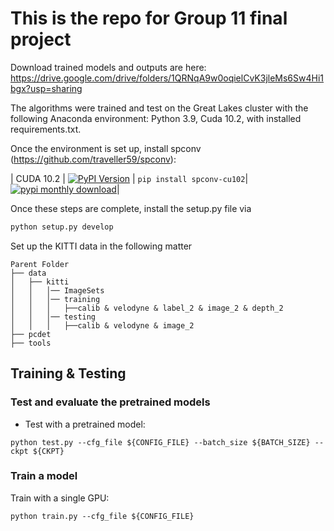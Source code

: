 [pypi-ver-102]: https://img.shields.io/pypi/v/spconv-cu102
[pypi-url-102]: https://pypi.org/project/spconv-cu102/
[pypi-download-102]: https://img.shields.io/pypi/dm/spconv-cu102

# This is the repo for Group 11 final project

Download trained models and outputs are here:
https://drive.google.com/drive/folders/1QRNqA9w0oqielCvK3jleMs6Sw4Hi1bgx?usp=sharing

The algorithms were trained and test on the Great Lakes cluster with the following Anaconda environment: Python 3.9, Cuda 10.2, with installed requirements.txt. 

Once the environment is set up, install spconv (https://github.com/traveller59/spconv):

| CUDA 10.2 | [![PyPI Version][pypi-ver-102]][pypi-url-102] | ```pip install spconv-cu102```| [![pypi monthly download][pypi-download-102]][pypi-url-102]| 

Once these steps are complete, install the setup.py file via
```python
python setup.py develop
```
Set up the KITTI data in the following matter

```
Parent Folder
├── data
│   ├── kitti
│   │   │── ImageSets
│   │   │── training
│   │   │   ├──calib & velodyne & label_2 & image_2 & depth_2
│   │   │── testing
│   │   │   ├──calib & velodyne & image_2
├── pcdet
├── tools
```

## Training & Testing


### Test and evaluate the pretrained models
* Test with a pretrained model: 
```shell script
python test.py --cfg_file ${CONFIG_FILE} --batch_size ${BATCH_SIZE} --ckpt ${CKPT}
```

### Train a model

Train with a single GPU:
```shell script
python train.py --cfg_file ${CONFIG_FILE}
```
